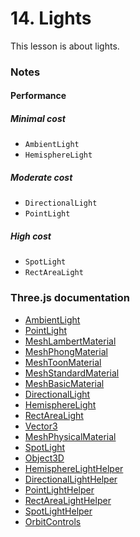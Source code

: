 # 14. Lights

This lesson is about lights.

### Notes

#### Performance

##### Minimal cost

- `AmbientLight`
- `HemisphereLight`

##### Moderate cost

- `DirectionalLight`
- `PointLight`

##### High cost

- `SpotLight`
- `RectAreaLight`

### Three.js documentation

- [AmbientLight](https://threejs.org/docs/#api/en/lights/AmbientLight)
- [PointLight](https://threejs.org/docs/#api/en/lights/PointLight)
- [MeshLambertMaterial](https://threejs.org/docs/#api/en/materials/MeshLambertMaterial)
- [MeshPhongMaterial](https://threejs.org/docs/#api/en/materials/MeshPhongMaterial)
- [MeshToonMaterial](https://threejs.org/docs/#api/en/materials/MeshToonMaterial)
- [MeshStandardMaterial](https://threejs.org/docs/#api/en/materials/MeshStandardMaterial)
- [MeshBasicMaterial](https://threejs.org/docs/index.html#api/en/materials/MeshBasicMaterial)
- [DirectionalLight](https://threejs.org/docs/index.html#api/en/lights/DirectionalLight)
- [HemisphereLight](https://threejs.org/docs/index.html#api/en/lights/HemisphereLight)
- [RectAreaLight](https://threejs.org/docs/index.html#api/en/lights/RectAreaLight)
- [Vector3](https://threejs.org/docs/index.html#api/en/math/Vector3)
- [MeshPhysicalMaterial](https://threejs.org/docs/index.html#api/en/materials/MeshPhysicalMaterial)
- [SpotLight](https://threejs.org/docs/index.html#api/en/lights/SpotLight)
- [Object3D](https://threejs.org/docs/index.html#api/en/core/Object3D)
- [HemisphereLightHelper](https://threejs.org/docs/index.html#api/en/helpers/HemisphereLightHelper)
- [DirectionalLightHelper](https://threejs.org/docs/index.html#api/en/helpers/DirectionalLightHelper)
- [PointLightHelper](https://threejs.org/docs/index.html#api/en/helpers/PointLightHelper)
- [RectAreaLightHelper](https://threejs.org/docs/index.html#examples/en/helpers/RectAreaLightHelper)
- [SpotLightHelper](https://threejs.org/docs/index.html#api/en/helpers/SpotLightHelper)
- [OrbitControls](https://threejs.org/docs/#examples/en/controls/OrbitControls)
